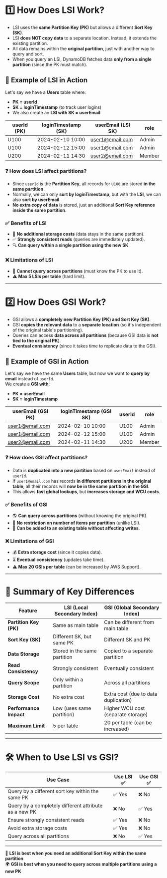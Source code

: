 # 1️⃣ How Does LSI Work?
- LSI uses the **same Partition Key (PK)** but allows a different **Sort Key (SK)**.
- LSI **does NOT copy data** to a separate location. Instead, it extends the existing partition.
- All data remains within the **original partition**, just with another way to query and sort.
- When you query an LSI, DynamoDB fetches data **only from a single partition** (since the PK must match).

## 🔹 Example of LSI in Action
Let's say we have a **Users** table where:  

- **PK = userId**  
- **SK = loginTimestamp** (to track user logins)  
- We also create an **LSI with SK = userEmail**  

| userId (PK) | loginTimestamp (SK) | userEmail (LSI SK)  | role  |
|------------|------------------|------------------|-------|
| U100      | 2024-02-10 10:00  | user1@email.com  | Admin |
| U100      | 2024-02-12 15:00  | user1@email.com  | Admin |
| U200      | 2024-02-11 14:30  | user2@email.com  | Member |

### ❓ How does LSI affect partitions?
- Since `userId` is the **Partition Key**, all records for `U100` are stored **in the same partition**.
- Normally, we can only **sort by loginTimestamp**, but with the **LSI**, we can also **sort by userEmail**.
- **No extra copy of data** is stored, just an additional **Sort Key reference inside the same partition**.

### ✅ Benefits of LSI
- 🚀 **No additional storage costs** (data stays in the same partition).  
- ✅ **Strongly consistent reads** (queries are immediately updated).  
- 🔍 **Can query within a single partition using the new SK**.  

### ❌ Limitations of LSI
- 🚫 **Cannot query across partitions** (must know the PK to use it).  
- ⚠️ **Max 5 LSIs per table** (hard limit).  

---

# 2️⃣ How Does GSI Work?
- GSI allows a **completely new Partition Key (PK) and Sort Key (SK)**.
- GSI **copies the relevant data** to a **separate location** (so it's independent of the original table's partitioning).
- Queries can access **data across all partitions** (because GSI data is **not tied to the original PK**).
- **Eventual consistency** (since it takes time to replicate data to the GSI).

## 🔹 Example of GSI in Action
Let's say we have the same **Users** table, but now we want to **query by email** instead of `userId`.  
We create a **GSI with**:  

- **PK = userEmail**  
- **SK = loginTimestamp**  

| userEmail (GSI PK) | loginTimestamp (GSI SK) | userId | role  |
|------------------|------------------|-------|-------|
| user1@email.com | 2024-02-10 10:00  | U100  | Admin |
| user1@email.com | 2024-02-12 15:00  | U100  | Admin |
| user2@email.com | 2024-02-11 14:30  | U200  | Member |

### ❓ How does GSI affect partitions?
- Data is **duplicated into a new partition** based on `userEmail` instead of `userId`.
- If `user1@email.com` has records **in different partitions in the original table**, all their records will **now be in the same partition in the GSI**.
- This allows **fast global lookups**, but **increases storage and WCU costs**.

### ✅ Benefits of GSI
- 🌎 **Can query across partitions** (without knowing the original PK).  
- 🚀 **No restriction on number of items per partition** (unlike LSI).  
- 🔧 **Can be added to an existing table without affecting writes**.  

### ❌ Limitations of GSI
- 💰 **Extra storage cost** (since it copies data).  
- ⏳ **Eventual consistency** (updates take time).  
- ⚠️ **Max 20 GSIs per table** (can be increased by AWS Support).  

---

# 📌 Summary of Key Differences  

| Feature               | LSI (Local Secondary Index) | GSI (Global Secondary Index) |
|----------------------|--------------------------|--------------------------|
| **Partition Key (PK)** | Same as main table       | Can be different from main table |
| **Sort Key (SK)**     | Different SK, but same PK | Different SK and PK       |
| **Data Storage**      | Stored in the same partition | Copied to a separate partition |
| **Read Consistency**  | Strongly consistent      | Eventually consistent      |
| **Query Scope**       | Only within a partition  | Across all partitions      |
| **Storage Cost**      | No extra cost            | Extra cost (due to data duplication) |
| **Performance Impact**| Low (uses same partition) | Higher WCU cost (separate storage) |
| **Maximum Limit**     | 5 per table              | 20 per table (can be increased) |

---

# 🛠️ When to Use LSI vs GSI?

| Use Case                                            | Use LSI ✅ | Use GSI ✅ |
|-----------------------------------------------------|-----------|-----------|
| Query by a different sort key within the same PK   | ✅ Yes    | ❌ No     |
| Query by a completely different attribute as a new PK | ❌ No     | ✅ Yes    |
| Ensure strongly consistent reads                   | ✅ Yes    | ❌ No     |
| Avoid extra storage costs                          | ✅ Yes    | ❌ No     |
| Query across all partitions                        | ❌ No     | ✅ Yes    |

---

🚀 **LSI is best when you need an additional Sort Key within the same partition**  
🌍 **GSI is best when you need to query across multiple partitions using a new PK**  


